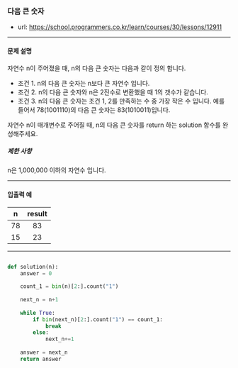 ### 다음 큰 숫자

 - url: https://school.programmers.co.kr/learn/courses/30/lessons/12911
 
 --------
 
#### 문제 설명
자연수 n이 주어졌을 때, n의 다음 큰 숫자는 다음과 같이 정의 합니다.

 - 조건 1. n의 다음 큰 숫자는 n보다 큰 자연수 입니다.
 - 조건 2. n의 다음 큰 숫자와 n은 2진수로 변환했을 때 1의 갯수가 같습니다.
 - 조건 3. n의 다음 큰 숫자는 조건 1, 2를 만족하는 수 중 가장 작은 수 입니다.
예를 들어서 78(1001110)의 다음 큰 숫자는 83(1010011)입니다.

자연수 n이 매개변수로 주어질 때, n의 다음 큰 숫자를 return 하는 solution 함수를 완성해주세요.

##### 제한 사항
n은 1,000,000 이하의 자연수 입니다.
 
--------
 
#### 입출력 예
 |n|result|
 |:---:|:---:|
 |78|83|
 |15|23|
 
--------

```python

def solution(n):
    answer = 0
    
    count_1 = bin(n)[2:].count("1")
    
    next_n = n+1
    
    while True:
        if bin(next_n)[2:].count("1") == count_1:
            break
        else:
            next_n+=1
        
    answer = next_n
    return answer

```
